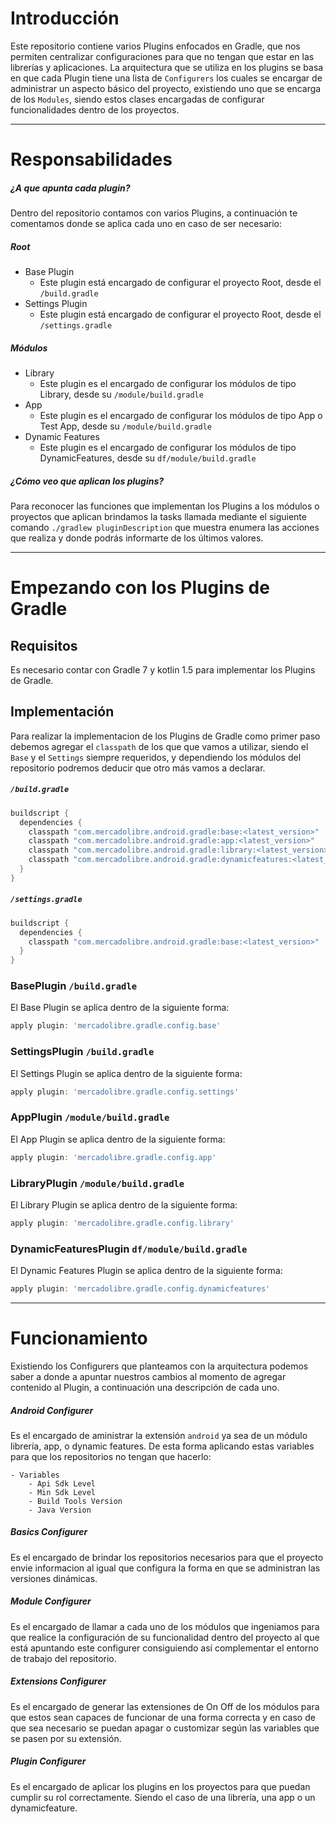 # Introducción

Este repositorio contiene varios Plugins enfocados en Gradle, que nos permiten centralizar configuraciones para que no
tengan que estar en las librerías y aplicaciones.
La arquitectura que se utiliza en los plugins se basa en que cada Plugin tiene una lista de `Configurers` los cuales se
encargar de administrar un aspecto básico del proyecto, existiendo uno que se encarga de los `Modules`, siendo estos
clases encargadas de configurar funcionalidades dentro de los proyectos.

----

# Responsabilidades

##### ¿A que apunta cada plugin?


Dentro del repositorio contamos con varios Plugins, a continuación te comentamos donde se aplica cada uno en caso de ser
necesario:

##### Root

- Base Plugin
  - Este plugin está encargado de configurar el proyecto Root, desde el `/build.gradle`
- Settings Plugin
  - Este plugin está encargado de configurar el proyecto Root, desde el `/settings.gradle`

##### Módulos

- Library
  - Este plugin es el encargado de configurar los módulos de tipo Library, desde su `/module/build.gradle`
- App
  - Este plugin es el encargado de configurar los módulos de tipo App o Test App, desde su `/module/build.gradle`
- Dynamic Features
  - Este plugin es el encargado de configurar los módulos de tipo DynamicFeatures, desde su `df/module/build.gradle`

##### ¿Cómo veo que aplican los plugins?

Para reconocer las funciones que implementan los Plugins a los módulos o proyectos que aplican
brindamos la tasks llamada mediante el siguiente comando `./gradlew pluginDescription`
que muestra enumera las acciones que realiza y donde podrás informarte de los últimos valores.

----

# Empezando con los Plugins de Gradle

## Requisitos

Es necesario contar con Gradle 7 y kotlin 1.5 para implementar los Plugins de Gradle.

## Implementación

Para realizar la implementacion de los Plugins de Gradle como primer paso debemos agregar el `classpath` de los que
que vamos a utilizar, siendo el `Base` y el `Settings` siempre requeridos, y dependiendo los módulos del repositorio podremos
deducir que otro más vamos a declarar.

##### `/build.gradle`
```gradle
buildscript {
  dependencies {
    classpath "com.mercadolibre.android.gradle:base:<latest_version>"
    classpath "com.mercadolibre.android.gradle:app:<latest_version>"
    classpath "com.mercadolibre.android.gradle:library:<latest_version>"
    classpath "com.mercadolibre.android.gradle:dynamicfeatures:<latest_version>"
  }
}
```

##### `/settings.gradle`
```gradle
buildscript {
  dependencies {
    classpath "com.mercadolibre.android.gradle:base:<latest_version>"
  }
}
```

### BasePlugin `/build.gradle`
El Base Plugin se aplica dentro de la siguiente forma:
```gradle
apply plugin: 'mercadolibre.gradle.config.base'
```

### SettingsPlugin `/build.gradle`
El Settings Plugin se aplica dentro de la siguiente forma:
```gradle
apply plugin: 'mercadolibre.gradle.config.settings'
```

### AppPlugin `/module/build.gradle`
El App Plugin se aplica dentro de la siguiente forma:
```gradle
apply plugin: 'mercadolibre.gradle.config.app'
```

### LibraryPlugin `/module/build.gradle`
El Library Plugin se aplica dentro de la siguiente forma:
```gradle
apply plugin: 'mercadolibre.gradle.config.library'
```

### DynamicFeaturesPlugin `df/module/build.gradle`
El Dynamic Features Plugin se aplica dentro de la siguiente forma:
```gradle
apply plugin: 'mercadolibre.gradle.config.dynamicfeatures'
```
----

# Funcionamiento

Existiendo los Configurers que planteamos con la arquitectura podemos saber a donde a apuntar nuestros cambios al momento
de agregar contenido al Plugin, a continuación una descripción de cada uno.

##### Android Configurer
Es el encargado de aministrar la extensión `android` ya sea de un módulo librería, app, o dynamic features. De esta forma
aplicando estas variables para que los repositorios no tengan que hacerlo:

    - Variables
        - Api Sdk Level
        - Min Sdk Level
        - Build Tools Version
        - Java Version

##### Basics Configurer
Es el encargado de brindar los repositorios necesarios para que el proyecto envie informacion al igual que configura
la forma en que se administran las versiones dinámicas.

##### Module Configurer
Es el encargado de llamar a cada uno de los módulos que ingeniamos para que realice la configuración de su funcionalidad
dentro del proyecto al que está apuntando este configurer consiguiendo así complementar el entorno de trabajo del
repositorio.

##### Extensions Configurer
Es el encargado de generar las extensiones de On Off de los módulos para que estos sean capaces de funcionar de una forma
correcta y en caso de que sea necesario se puedan apagar o customizar según las variables que se pasen por su extensión.

##### Plugin Configurer
Es el encargado de aplicar los plugins en los proyectos para que puedan cumplir su rol correctamente. Siendo el caso de una
librería, una app o un dynamicfeature.